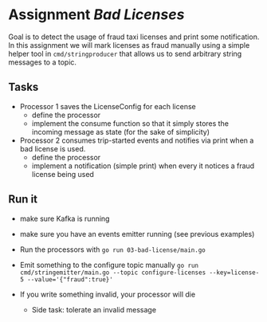 # Assignment _Bad Licenses_

Goal is to detect the usage of fraud taxi licenses and print some notification.
In this assignment we will mark licenses as fraud manually using
a simple helper tool in `cmd/stringproducer` that allows us to send arbitrary string messages to a topic.

## Tasks

* Processor 1 saves the LicenseConfig for each license
  * define the processor
  * implement the consume function so that it simply stores the incoming message as state (for the sake of simplicity)
* Processor 2 consumes trip-started events and notifies via print when a bad license is used.
  * define the processor
  * implement a notification (simple print) when every it notices a fraud license being used

## Run it
* make sure Kafka is running
* make sure you have an events emitter running (see previous examples)

* Run the processors with `go run 03-bad-license/main.go`
* Emit something to the configure topic manually `go run cmd/stringemitter/main.go --topic configure-licenses --key=license-5 --value='{"fraud":true}'`
* If you write something invalid, your processor will die
  * Side task: tolerate an invalid message
